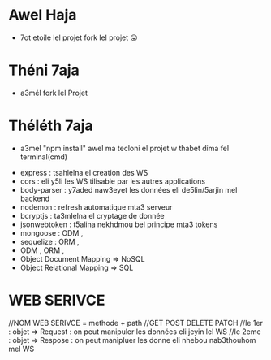 # Awel Haja
- 7ot etoile lel projet  fork lel projet 😛
# Théni 7aja
- a3mél fork lel Projet 
# Théléth 7aja
- a3mel "npm install" awel ma tecloni el projet w thabet dima fel terminal(cmd)


 * express : tsahlelna el creation des WS 
 * cors : eli y5li les WS tilisable par les autres applications
 * body-parser : y7aded naw3eyet les données eli de5lin/5arjin mel backend 
 * nodemon : refresh automatique mta3 serveur
 * bcryptjs : ta3mlelna el cryptage de donnée
 * jsonwebtoken : t5alina nekhdmou bel principe mta3 tokens
 * mongoose : ODM ,
 * sequelize : ORM ,
 * ODM , ORM ,
 * Object Document Mapping => NoSQL
 * Object Relational Mapping => SQL
 

# WEB SERIVCE
//NOM WEB SERIVCE = methode + path
//GET POST DELETE PATCH
//le 1er : objet => Request : on peut manipuler les données eli jeyin lel WS
//le 2eme : objet => Respose : on peut manipluer les donne eli nhebou nab3thouhom mel WS
